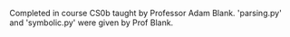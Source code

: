 Completed in course CS0b taught by Professor Adam Blank. 'parsing.py' and 'symbolic.py' were given by Prof Blank.
